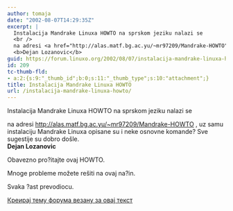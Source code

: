 ```yaml
---
author: tomaja
date: "2002-08-07T14:29:35Z"
excerpt: |
  Instalacija Mandrake Linuxa HOWTO na sprskom jeziku nalazi se
  <br />
  na adresi <a href="http://alas.matf.bg.ac.yu/~mr97209/Mandrake-HOWTO"> http://alas.matf.bg.ac.yu/~mr97209/Mandrake-HOWTO</a> , uz samu instalaciju Mandrake Linuxa opisane su i neke osnovne komande? Sve sugestije su dobro došle.
  <b>Dejan Lozanovic</b>
guid: https://forum.linuxo.org/2002/08/07/instalacija-mandrake-linuxa-howto/
id: 209
tc-thumb-fld:
- a:2:{s:9:"_thumb_id";b:0;s:11:"_thumb_type";s:10:"attachment";}
title: Instalacija Mandrake Linuxa HOWTO
url: /instalacija-mandrake-linuxa-howto/
---
```

Instalacija Mandrake Linuxa HOWTO na sprskom jeziku nalazi se  
  
na adresi  <http://alas.matf.bg.ac.yu/~mr97209/Mandrake-HOWTO> , uz samu instalaciju Mandrake Linuxa opisane su i neke osnovne komande? Sve sugestije su dobro došle.  
**Dejan Lozanovic**

<!--break-->Obavezno pro?itajte ovaj HOWTO.

  
Mnoge probleme možete rešiti na ovaj na?in.

Svaka ?ast prevodiocu.

[Креирај тему форума везану за овај текст](https://linuxo.org/nova-tema-na-forumu/?se_pid=209)